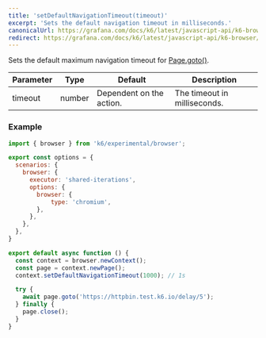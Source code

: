 ```yaml
---
title: 'setDefaultNavigationTimeout(timeout)'
excerpt: 'Sets the default navigation timeout in milliseconds.'
canonicalUrl: https://grafana.com/docs/k6/latest/javascript-api/k6-browser/browsercontext/setdefaultnavigationtimeout/
redirect: https://grafana.com/docs/k6/latest/javascript-api/k6-browser/browsercontext/setdefaultnavigationtimeout/
---
```


Sets the default maximum navigation timeout for [Page.goto()](https://playwright.dev/docs/api/class-page#page-goto).

| Parameter | Type   | Default                  | Description                  |
|-----------|--------|--------------------------|------------------------------|
| timeout   | number | Dependent on the action. | The timeout in milliseconds. |


### Example

<CodeGroup labels={[]}>

```javascript
import { browser } from 'k6/experimental/browser';

export const options = {
  scenarios: {
    browser: {
      executor: 'shared-iterations',
      options: {
        browser: {
            type: 'chromium',
        },
      },
    },
  },
}

export default async function () {
  const context = browser.newContext();
  const page = context.newPage();
  context.setDefaultNavigationTimeout(1000); // 1s

  try {
    await page.goto('https://httpbin.test.k6.io/delay/5');
  } finally {
    page.close();
  }
}
```

</CodeGroup>
